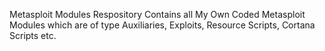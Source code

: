 Metasploit Modules Respository Contains all My Own Coded Metasploit Modules which are of type Auxiliaries, Exploits, Resource Scripts, Cortana Scripts etc.

